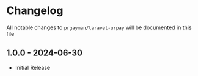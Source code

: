 # Changelog

All notable changes to `prgayman/laravel-urpay` will be documented in this file

## 1.0.0 - 2024-06-30

- Initial Release

